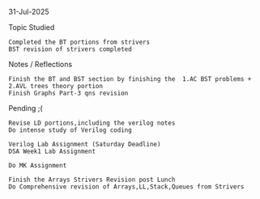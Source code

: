 31-Jul-2025


Topic Studied

    Completed the BT portions from strivers
    BST revision of strivers completed

Notes / Reflections

    Finish the BT and BST section by finishing the  1.AC BST problems + 2.AVL trees theory portion
    Finish Graphs Part-3 qns revision

Pending ;(

    Revise LD portions,including the verilog notes
    Do intense study of Verilog coding
    
    Verilog Lab Assignment (Saturday Deadline)
    DSA Week1 Lab Assignment

    Do MK Assignment

    Finish the Arrays Strivers Revision post Lunch
    Do Comprehensive revision of Arrays,LL,Stack,Queues from Strivers
